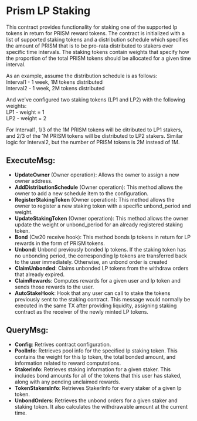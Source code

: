 # Prism LP Staking

This contract provides functionality for staking one of the supported lp tokens in return for PRISM reward tokens. The contract is initialized with a list of supported staking tokens and a distribution schedule which specifies the amount of PRISM that is to be pro-rata distributed to stakers over specific time intervals. The staking tokens contain weights that specify how the proportion of the total PRISM tokens should be allocated for a given time interval.

As an example, assume the distribution schedule is as follows:  
 Interval1 - 1 week, 1M tokens distributed  
 Interval2 - 1 week, 2M tokens distributed

And we've configured two staking tokens (LP1 and LP2) with the following weights:  
 LP1 - weight = 1  
 LP2 - weight = 2

For Interval1, 1/3 of the 1M PRISM tokens will be ditributed to LP1 stakers, and 2/3 of the 1M PRISM tokens will be distributed to LP2 stakers. Similar logic for Interval2, but the number of PRISM tokens is 2M instead of 1M.

## ExecuteMsg:

- **UpdateOwner** (Owner operation): Allows the owner to assign a new owner address.
- **AddDistributionSchedule** (Owner operation): This method allows the owner to add a new schedule item to the configuration.
- **RegisterStakingToken** (Owner operation): This method allows the owner to register a new staking token with a specific unbond_period and weight.
- **UpdateStakingToken** (Owner operation): This method allows the owner update the weight or unbond_period for an already registered staking token.
- **Bond** (Cw20 receive hook): This method bonds lp tokens in return for LP rewards in the form of PRISM tokens.
- **Unbond**: Unbond previously bonded lp tokens. If the staking token has no unbonding period, the corresponding lp tokens are transferred back to the user immediately. Otherwise, an unbond order is created
- **ClaimUnbonded**: Claims unbonded LP tokens from the withdraw orders that already expired.
- **ClaimRewards**: Computes rewards for a given user and lp token and sends those rewards to the user.
- **AutoStakeHook**: Hook that any user can call to stake the tokens previously sent to the staking contract. This message would normally be executed in the same TX after providing liquidity, assigning staking contract as the receiver of the newly minted LP tokens.

## QueryMsg:

- **Config**: Retrives contract configuration.
- **PoolInfo**: Retrieves pool info for the specified lp staking token. This contains the weight for this lp token, the total bonded amount, and information related to reward computations.
- **StakerInfo**: Retrieves staking information for a given staker. This includes bond amounts for all of the tokens that this user has staked, along with any pending unclaimed rewards.
- **TokenStakersInfo**: Retrieves StakerInfo for every staker of a given lp token.
- **UnbondOrders**: Retrieves the unbond orders for a given staker and staking token. It also calculates the withdrawable amount at the current time.
